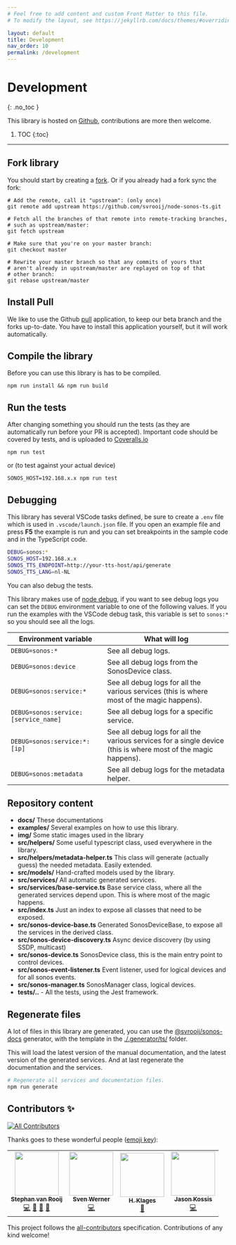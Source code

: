 ```yaml
---
# Feel free to add content and custom Front Matter to this file.
# To modify the layout, see https://jekyllrb.com/docs/themes/#overriding-theme-defaults

layout: default
title: Development
nav_order: 10
permalink: /development
---
```


# Development
{: .no_toc }

This library is hosted on [Github](https://github.com/svrooij/node-sonos-ts), contributions are more then welcome.

1. TOC
{:toc}

---

## Fork library

You should start by creating a [fork](https://github.com/svrooij/node-sonos-ts/fork). Or if you already had a fork sync the fork:

```shell
# Add the remote, call it "upstream": (only once)
git remote add upstream https://github.com/svrooij/node-sonos-ts.git

# Fetch all the branches of that remote into remote-tracking branches,
# such as upstream/master:
git fetch upstream

# Make sure that you're on your master branch:
git checkout master

# Rewrite your master branch so that any commits of yours that
# aren't already in upstream/master are replayed on top of that
# other branch:
git rebase upstream/master
```

## Install Pull

We like to use the Github [pull](https://github.com/apps/pull) application, to keep our beta branch and the forks up-to-date. You have to install this application yourself, but it will work automatically.

## Compile the library

Before you can use this library is has to be compiled.

`npm run install && npm run build`

## Run the tests

After changing something you should run the tests (as they are automatically run before your PR is accepted). Important code should be covered by tests, and is uploaded to [Coveralls.io](https://coveralls.io/github/svrooij/node-sonos-ts)

`npm run test`

or (to test against your actual device)

`SONOS_HOST=192.168.x.x npm run test`

## Debugging

This library has several VSCode tasks defined, be sure to create a `.env` file which is used in `.vscode/launch.json` file. If you open an example file and press **F5** the example is run and you can set breakpoints in the sample code and in the TypeScript code.

```bash
DEBUG=sonos:*
SONOS_HOST=192.168.x.x
SONOS_TTS_ENDPOINT=http://your-tts-host/api/generate
SONOS_TTS_LANG=nl-NL
```

You can also debug the tests.

This library makes use of [node debug](https://www.npmjs.com/package/debug), if you want to see debug logs you can set the `DEBUG` environment variable to one of the following values.
If you run the examples with the VSCode debug task, this variable is set to `sonos:*` so you should see all the logs.

|Environment variable|What will log|
|--------------------|-------------|
|`DEBUG=sonos:*`|See all debug logs.|
|`DEBUG=sonos:device`|See all debug logs from the SonosDevice class.|
|`DEBUG=sonos:service:*`|See all debug logs for all the various services (this is where most of the magic happens).|
|`DEBUG=sonos:service:[service_name]`|See all debug logs for a specific service.|
|`DEBUG=sonos:service:*:[ip]`|See all debug logs for all the various services for a single device (this is where most of the magic happens).|
|`DEBUG=sonos:metadata`|See all debug logs for the metadata helper.|

## Repository content

- **docs/** These documentations
- **examples/** Several examples on how to use this library.
- **img/** Some static images used in the library
- **src/helpers/** Some useful typescript class, used everywhere in the library.
- **src/helpers/metadata-helper.ts** This class will generate (actually guess) the needed metadata. Easily extended.
- **src/models/** Hand-crafted models used by the library.
- **src/services/** All automatic generated services.
- **src/services/base-service.ts** Base service class, where all the generated services depend upon. This is where most of the magic happens.
- **src/index.ts** Just an index to expose all classes that need to be exposed.
- **src/sonos-device-base.ts** Generated SonosDeviceBase, to expose all the services in the derived class.
- **src/sonos-device-discovery.ts** Async device discovery (by using SSDP, multicast)
- **src/sonos-device.ts** SonosDevice class, this is the main entry point to control devices.
- **src/sonos-event-listener.ts** Event listener, used for logical devices and for all sonos events.
- **src/sonos-manager.ts** SonosManager class, logical devices.
- **tests/..** - All the tests, using the Jest framework.

## Regenerate files

A lot of files in this library are generated, you can use the [@svrooij/sonos-docs](https://github.com/svrooij/sonos-api-docs/tree/main/generator/sonos-docs) generator,
with the template in the [./.generator/ts/](https://github.com/svrooij/node-sonos-ts/tree/master/.generator/ts) folder.

This will load the latest version of the manual documentation, and the latest version of the generated services. And at last regenerate the documentation and the services.

```bash
# Regenerate all services and documentation files.
npm run generate
```

## Contributors ✨

[![All Contributors](https://img.shields.io/github/all-contributors/svrooij/node-sonos-ts?style=for-the-badge)](#contributors-)

Thanks goes to these wonderful people ([emoji key](https://allcontributors.org/docs/en/emoji-key)):

<!-- ALL-CONTRIBUTORS-LIST:START - Do not remove or modify this section -->
<!-- prettier-ignore-start -->
<!-- markdownlint-disable -->
<table>
  <tr>
    <td align="center"><a href="https://svrooij.nl"><img src="https://avatars2.githubusercontent.com/u/1292510?v=4?s=100" width="100px;" alt=""/><br /><sub><b>Stephan van Rooij</b></sub></a><br /><a href="https://github.com/svrooij/node-sonos-ts/commits?author=svrooij" title="Code">💻</a> <a href="https://github.com/svrooij/node-sonos-ts/commits?author=svrooij" title="Documentation">📖</a> <a href="#ideas-svrooij" title="Ideas, Planning, & Feedback">🤔</a> <a href="#maintenance-svrooij" title="Maintenance">🚧</a></td>
    <td align="center"><a href="https://github.com/cheanrod"><img src="https://avatars3.githubusercontent.com/u/35066927?v=4?s=100" width="100px;" alt=""/><br /><sub><b>Sven Werner</b></sub></a><br /><a href="https://github.com/svrooij/node-sonos-ts/commits?author=cheanrod" title="Code">💻</a></td>
    <td align="center"><a href="https://github.com/hklages"><img src="https://avatars3.githubusercontent.com/u/17273119?v=4?s=100" width="100px;" alt=""/><br /><sub><b>H. Klages</b></sub></a><br /><a href="https://github.com/svrooij/node-sonos-ts/commits?author=hklages" title="Documentation">📖</a></td>
    <td align="center"><a href="https://github.com/jkossis"><img src="https://avatars.githubusercontent.com/u/1247832?v=4?s=100" width="100px;" alt=""/><br /><sub><b>Jason Kossis</b></sub></a><br /><a href="https://github.com/svrooij/node-sonos-ts/commits?author=jkossis" title="Code">💻</a></td>
  </tr>
</table>

<!-- markdownlint-restore -->
<!-- prettier-ignore-end -->

<!-- ALL-CONTRIBUTORS-LIST:END -->

This project follows the [all-contributors](https://github.com/all-contributors/all-contributors)
specification. Contributions of any kind welcome!
